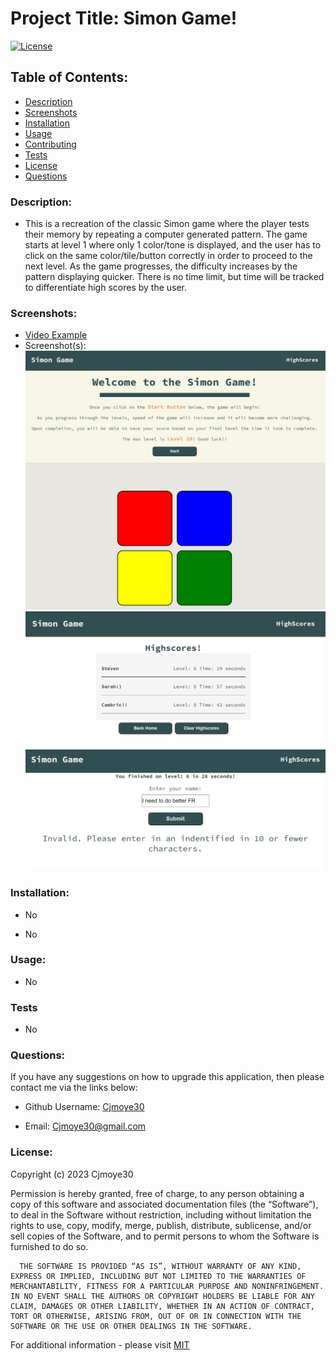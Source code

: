 
  # Project Title: Simon Game!

  [![License](https://img.shields.io/badge/License-MIT-blue.svg)](https://opensource.org/license/mit-0/)


  ## Table of Contents:
  - [Description](#description)
  - [Screenshots](#screenshots)
  - [Installation](#installation)
  - [Usage](#usage)
  - [Contributing](#contributing)
  - [Tests](#tests)
  - [License](#license)
  - [Questions](#questions)
  
  ### Description:

  - This is a recreation of the classic Simon game where the player tests their memory by repeating a computer generated pattern. The game starts at level 1 where only 1 color/tone is displayed, and the user has to click on the same color/tile/button correctly in order to proceed to the next level. As the game progresses, the difficulty increases by the pattern displaying quicker. There is no time limit, but time will be tracked to differentiate high scores by the user. 


  ### Screenshots: 

  - [Video Example](https://drive.google.com/file/d/1u1EyA6XcNJyfdS7b_3QjOyoM9jy9JKFI/view?usp=sharing)
  - Screenshot(s):
  ![Openining Page](/assets/images/simonGame1.png)
  ![Highscores](/assets/images/simonHS.png)
  ![Invalid Input](/assets/images/simonScore-invalid.png)

  ### Installation:

  - No

  - No


  ### Usage:

  - No


  ### Tests
  - No

  ### Questions:

  If you have any suggestions on how to upgrade this application, then please contact me via the links below:
  - Github Username: [Cjmoye30](https://github.com/Cjmoye30) 

  - Email: Cjmoye30@gmail.com


  ### License:
  Copyright (c) 2023 Cjmoye30

  Permission is hereby granted, free of charge, to any person obtaining a copy of this software and associated documentation files (the “Software”), to deal in the Software without restriction, including without limitation the rights to use, copy, modify, merge, publish, distribute, sublicense, and/or sell copies of the Software, and to permit persons to whom the Software is furnished to do so.

      THE SOFTWARE IS PROVIDED “AS IS”, WITHOUT WARRANTY OF ANY KIND, EXPRESS OR IMPLIED, INCLUDING BUT NOT LIMITED TO THE WARRANTIES OF MERCHANTABILITY, FITNESS FOR A PARTICULAR PURPOSE AND NONINFRINGEMENT. IN NO EVENT SHALL THE AUTHORS OR COPYRIGHT HOLDERS BE LIABLE FOR ANY CLAIM, DAMAGES OR OTHER LIABILITY, WHETHER IN AN ACTION OF CONTRACT, TORT OR OTHERWISE, ARISING FROM, OUT OF OR IN CONNECTION WITH THE SOFTWARE OR THE USE OR OTHER DEALINGS IN THE SOFTWARE.

  For additional information  - please visit [MIT](https://opensource.org/license/mit-0/)

  